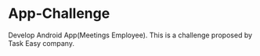 # App-Challenge
Develop Android App(Meetings Employee). This is a challenge proposed by Task Easy company.

